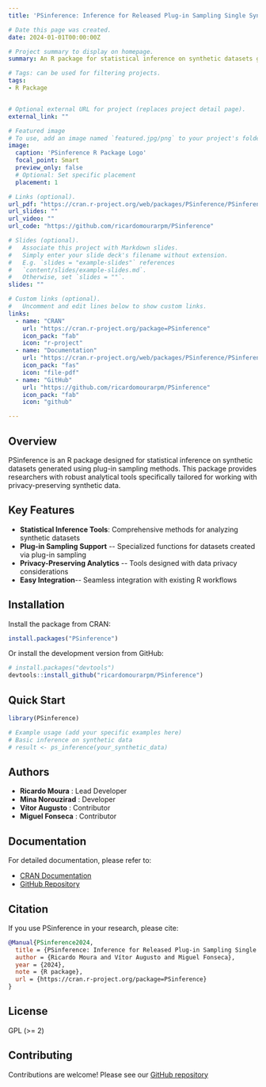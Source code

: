 ```yaml
---
title: 'PSinference: Inference for Released Plug-in Sampling Single Synthetic Dataset'

# Date this page was created.
date: 2024-01-01T00:00:00Z

# Project summary to display on homepage.
summary: An R package for statistical inference on synthetic datasets generated using plug-in sampling methods, providing robust analytical tools for researchers working with privacy-preserving synthetic data.

# Tags: can be used for filtering projects.
tags:
- R Package


# Optional external URL for project (replaces project detail page).
external_link: ""

# Featured image
# To use, add an image named `featured.jpg/png` to your project's folder. 
image:
  caption: 'PSinference R Package Logo'
  focal_point: Smart
  preview_only: false
  # Optional: Set specific placement
  placement: 1

# Links (optional).
url_pdf: "https://cran.r-project.org/web/packages/PSinference/PSinference.pdf"
url_slides: ""
url_video: ""
url_code: "https://github.com/ricardomourarpm/PSinference"

# Slides (optional).
#   Associate this project with Markdown slides.
#   Simply enter your slide deck's filename without extension.
#   E.g. `slides = "example-slides"` references 
#   `content/slides/example-slides.md`.
#   Otherwise, set `slides = ""`.
slides: ""

# Custom links (optional).
#   Uncomment and edit lines below to show custom links.
links:
  - name: "CRAN"
    url: "https://cran.r-project.org/package=PSinference"
    icon_pack: "fab"
    icon: "r-project"
  - name: "Documentation"
    url: "https://cran.r-project.org/web/packages/PSinference/PSinference.pdf"
    icon_pack: "fas"
    icon: "file-pdf"
  - name: "GitHub"
    url: "https://github.com/ricardomourarpm/PSinference"
    icon_pack: "fab"
    icon: "github"

---
```

## Overview

PSinference is an R package designed for statistical inference on synthetic datasets generated using plug-in sampling methods. This package provides researchers with robust analytical tools specifically tailored for working with privacy-preserving synthetic data.

## Key Features

- **Statistical Inference Tools**: Comprehensive methods for analyzing synthetic datasets
- **Plug-in Sampling Support** -- Specialized functions for datasets created via plug-in sampling
- **Privacy-Preserving Analytics** -- Tools designed with data privacy considerations
- **Easy Integration**-- Seamless integration with existing R workflows

## Installation

Install the package from CRAN:

```r
install.packages("PSinference")
```

Or install the development version from GitHub:

```r
# install.packages("devtools")
devtools::install_github("ricardomourarpm/PSinference")
```

## Quick Start

```r
library(PSinference)

# Example usage (add your specific examples here)
# Basic inference on synthetic data
# result <- ps_inference(your_synthetic_data)
```

## Authors

- **Ricardo Moura** : Lead Developer
- **Mina Norouzirad** : Developer
- **Vítor Augusto** : Contributor  
- **Miguel Fonseca** : Contributor

## Documentation

For detailed documentation, please refer to:
- [CRAN Documentation](https://cran.r-project.org/web/packages/PSinference/PSinference.pdf)
- [GitHub Repository](https://github.com/ricardomourarpm/PSinference)

## Citation

If you use PSinference in your research, please cite:

```bibtex
@Manual{PSinference2024,
  title = {PSinference: Inference for Released Plug-in Sampling Single Synthetic Dataset},
  author = {Ricardo Moura and Vítor Augusto and Miguel Fonseca},
  year = {2024},
  note = {R package},
  url = {https://cran.r-project.org/package=PSinference}
}
```

## License

GPL (>= 2)

## Contributing

Contributions are welcome! Please see our [GitHub repository](https://github.com/ricardomourarpm/PSinference)
